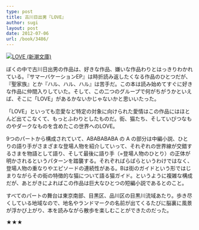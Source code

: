 ```yaml
---
type: post
title: 古川日出男『LOVE』
author: sugi
layout: post
date: 2012-07-06
url: /book/3486/
---
```

<a href="http://www.amazon.co.jp/exec/obidos/ASIN/4101305315/chezsugi-22/ref=nosim/" onclick="_gaq.push(['_trackEvent', 'outbound-article', 'http://www.amazon.co.jp/exec/obidos/ASIN/4101305315/chezsugi-22/ref=nosim/', '']);" name="amazletlink" target="_blank"><img src="http://i2.wp.com/ecx.images-amazon.com/images/I/51A7Ky7Yc4L._SL160_.jpg?w=660" alt="LOVE (新潮文庫)" class="alignleft"  data-recalc-dims="1" /></a>

ぼくの中で古川日出男の作品は、好きな作品、嫌いな作品わりとはっきりわかれている。『サマーバケーションEP』は時折読み返したくなる作品のひとつだが、『聖家族』とか『ハル、ハル、ハル』は苦手だ。この本は読み始めてすぐに好きな作品に仲間入りしていた。そして、この二つのグループで何がちがうかといえば、そこに「LOVE」があるかないかじゃないかと思いいたった。

「LOVE」といっても恋愛など特定の対象に向けられた愛情はこの作品にはほとんど出てこなくて、もっとふわりとしたものだ。街、猫たち、そしていびつなものやダークなものを含めたこの世界へのLOVE。

9つのパートから構成されていて、ABABABABA の A の部分は中編小説、ひとりの語り手がさまざまな登場人物を紹介していって、それぞれの世界線が交錯するさまを物語として語り、そして最後に語り手（=登場人物のひとり）の正体が明かされるというパターンを踏襲する。それぞればらばらというわけではなく、登場人物の重なりやエピソードの連続性がある。Bは街のガイドという形ではじまりながらその街の特徴的な猫について語る猫ガイド。というように複雑な構成だが、あとがきによればこの作品は巨大なひとつの短編小説であるとのこと。

すべてのパートの舞台は東京南部、目黒区、品川区の目黒川流域あたり。歩き尽くしている地域なので、地名やランドマークの名前が出てくるたびに脳裏に風景が浮かび上がり、本を読みながら散歩を楽しむことができたのだった。

★★★